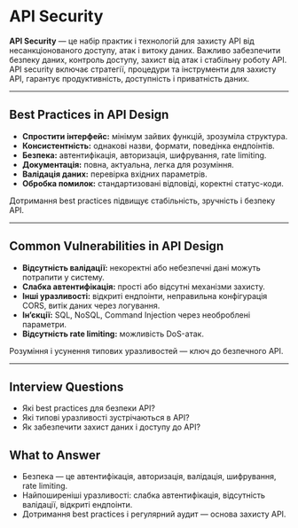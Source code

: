 # API Security

**API Security** — це набір практик і технологій для захисту API від несанкціонованого доступу, атак і витоку даних.
Важливо забезпечити безпеку даних, контроль доступу, захист від атак і стабільну роботу API.
API security включає стратегії, процедури та інструменти для захисту API, гарантує продуктивність, доступність і приватність даних.

---

## Best Practices in API Design

- **Спростити інтерфейс:** мінімум зайвих функцій, зрозуміла структура.
- **Консистентність:** однакові назви, формати, поведінка ендпоінтів.
- **Безпека:** автентифікація, авторизація, шифрування, rate limiting.
- **Документація:** повна, актуальна, легка для розуміння.
- **Валідація даних:** перевірка вхідних параметрів.
- **Обробка помилок:** стандартизовані відповіді, коректні статус-коди.

Дотримання best practices підвищує стабільність, зручність і безпеку API.

---

## Common Vulnerabilities in API Design

- **Відсутність валідації:** некоректні або небезпечні дані можуть потрапити у систему.
- **Слабка автентифікація:** прості або відсутні механізми захисту.
- **Інші уразливості:** відкриті ендпоінти, неправильна конфігурація CORS, витік даних через логування.
- **Ін’єкції:** SQL, NoSQL, Command Injection через необроблені параметри.
- **Відсутність rate limiting:** можливість DoS-атак.

Розуміння і усунення типових уразливостей — ключ до безпечного API.

---

## Interview Questions

- Які best practices для безпеки API?
- Які типові уразливості зустрічаються в API?
- Як забезпечити захист даних і доступу до API?

## What to Answer

- Безпека — це автентифікація, авторизація, валідація, шифрування, rate limiting.
- Найпоширеніші уразливості: слабка автентифікація, відсутність валідації, відкриті ендпоінти.
- Дотримання best practices і регулярний аудит — основа захисту API.

